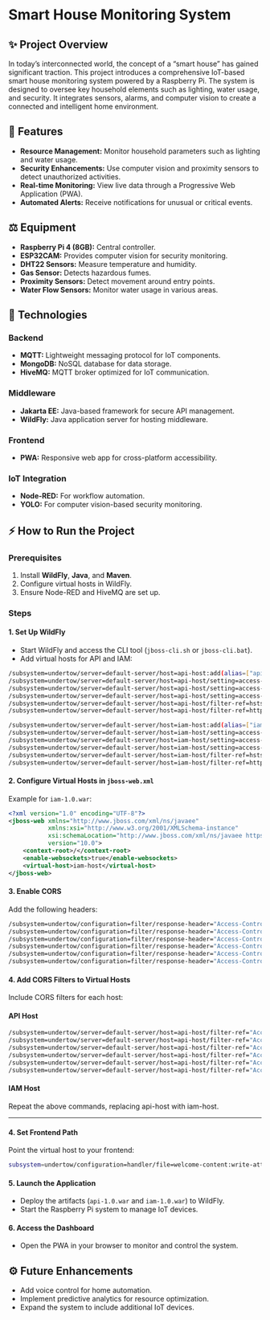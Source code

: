 # Smart House Monitoring System

## ✨ Project Overview
In today’s interconnected world, the concept of a “smart house” has gained significant traction. This project introduces a comprehensive IoT-based smart house monitoring system powered by a Raspberry Pi. The system is designed to oversee key household elements such as lighting, water usage, and security. It integrates sensors, alarms, and computer vision to create a connected and intelligent home environment.

## 🔧 Features
- **Resource Management:** Monitor household parameters such as lighting and water usage.
- **Security Enhancements:** Use computer vision and proximity sensors to detect unauthorized activities.
- **Real-time Monitoring:** View live data through a Progressive Web Application (PWA).
- **Automated Alerts:** Receive notifications for unusual or critical events.

## ⚖️ Equipment
- **Raspberry Pi 4 (8GB):** Central controller.
- **ESP32CAM:** Provides computer vision for security monitoring.
- **DHT22 Sensors:** Measure temperature and humidity.
- **Gas Sensor:** Detects hazardous fumes.
- **Proximity Sensors:** Detect movement around entry points.
- **Water Flow Sensors:** Monitor water usage in various areas.

## 🚀 Technologies
### Backend
- **MQTT:** Lightweight messaging protocol for IoT components.
- **MongoDB:** NoSQL database for data storage.
- **HiveMQ:** MQTT broker optimized for IoT communication.

### Middleware
- **Jakarta EE:** Java-based framework for secure API management.
- **WildFly:** Java application server for hosting middleware.

### Frontend
- **PWA:** Responsive web app for cross-platform accessibility.

### IoT Integration
- **Node-RED:** For workflow automation.
- **YOLO:** For computer vision-based security monitoring.

## ⚡ How to Run the Project

### Prerequisites
1. Install **WildFly**, **Java**, and **Maven**.
2. Configure virtual hosts in WildFly.
3. Ensure Node-RED and HiveMQ are set up.

### Steps

#### 1. Set Up WildFly
- Start WildFly and access the CLI tool (`jboss-cli.sh` or `jboss-cli.bat`).
- Add virtual hosts for API and IAM:

```bash
/subsystem=undertow/server=default-server/host=api-host:add(alias=["api.yourdomain.me"],default-web-module="api-1.0.war")
/subsystem=undertow/server=default-server/host=api-host/setting=access-log:add
/subsystem=undertow/server=default-server/host=api-host/setting=access-log:write-attribute(name=pattern,value="combined")
/subsystem=undertow/server=default-server/host=api-host/setting=access-log:write-attribute(name=prefix,value="api-yourapp")
/subsystem=undertow/server=default-server/host=api-host/filter-ref=hsts:add(predicate="equals(%p,8443)")
/subsystem=undertow/server=default-server/host=api-host/filter-ref=http-to-https:add(predicate="equals(%p,8080)")
```
```bash
/subsystem=undertow/server=default-server/host=iam-host:add(alias=["iam.yourdomain.me"],default-web-module="iam-1.0.war")
/subsystem=undertow/server=default-server/host=iam-host/setting=access-log:add
/subsystem=undertow/server=default-server/host=iam-host/setting=access-log:write-attribute(name=pattern,value="combined")
/subsystem=undertow/server=default-server/host=iam-host/setting=access-log:write-attribute(name=prefix,value="iam-yourapp")
/subsystem=undertow/server=default-server/host=iam-host/filter-ref=hsts:add(predicate="equals(%p,8443)")
/subsystem=undertow/server=default-server/host=iam-host/filter-ref=http-to-https:add(predicate="equals(%p,8080)")
```

#### 2. Configure Virtual Hosts in `jboss-web.xml`
Example for `iam-1.0.war`:
```xml
<?xml version="1.0" encoding="UTF-8"?>
<jboss-web xmlns="http://www.jboss.com/xml/ns/javaee"
           xmlns:xsi="http://www.w3.org/2001/XMLSchema-instance"
           xsi:schemaLocation="http://www.jboss.com/xml/ns/javaee https://www.jboss.org/j2ee/schema/jboss-web_10_0.xsd"
           version="10.0">
    <context-root>/</context-root>
    <enable-websockets>true</enable-websockets>
    <virtual-host>iam-host</virtual-host>
</jboss-web>
```

#### 3. Enable CORS
Add the following headers:
```bash
/subsystem=undertow/configuration=filter/response-header="Access-Control-Allow-Origin":add(header-name="Access-Control-Allow-Origin",header-value="*")
/subsystem=undertow/configuration=filter/response-header="Access-Control-Allow-Methods":add(header-name="Access-Control-Allow-Methods",header-value="GET, POST, OPTIONS, HEAD, PUT, PATCH, DELETE")
/subsystem=undertow/configuration=filter/response-header="Access-Control-Allow-Headers":add(header-name="Access-Control-Allow-Headers",header-value="accept, authorization, content-type, x-requested-with")
/subsystem=undertow/configuration=filter/response-header="Access-Control-Expose-Headers":add(header-name="Access-Control-Expose-Headers",header-value="strict-transport-security, content-security-policy, content-type, content-encoding, date, location, last-modified, etag")
/subsystem=undertow/configuration=filter/response-header="Access-Control-Allow-Credentials":add(header-name="Access-Control-Allow-Credentials",header-value="true")
/subsystem=undertow/configuration=filter/response-header="Access-Control-Max-Age":add(header-name="Access-Control-Max-Age",header-value="1")
```
#### 4. Add CORS Filters to Virtual Hosts
Include CORS filters for each host:

#### API Host
```bash
/subsystem=undertow/server=default-server/host=api-host/filter-ref="Access-Control-Allow-Origin":add(predicate="regex(pattern='^(https:\/\/(?:.+\.)?yourdomain.me(?::\d{1,5})?)(\/.*\/?)?$',value=%{i,Origin},full-match=true)")
/subsystem=undertow/server=default-server/host=api-host/filter-ref="Access-Control-Allow-Methods":add(predicate="regex(pattern='^(https:\/\/(?:.+\.)?yourdomain.me(?::\d{1,5})?)(\/.*\/?)?$',value=%{i,Origin},full-match=true)")
/subsystem=undertow/server=default-server/host=api-host/filter-ref="Access-Control-Allow-Headers":add(predicate="regex(pattern='^(https:\/\/(?:.+\.)?yourdomain.me(?::\d{1,5})?)(\/.*\/?)?$',value=%{i,Origin},full-match=true)")
/subsystem=undertow/server=default-server/host=api-host/filter-ref="Access-Control-Expose-Headers":add(predicate="regex(pattern='^(https:\/\/(?:.+\.)?yourdomain.me(?::\d{1,5})?)(\/.*\/?)?$',value=%{i,Origin},full-match=true)")
/subsystem=undertow/server=default-server/host=api-host/filter-ref="Access-Control-Allow-Credentials":add(predicate="regex(pattern='^(https:\/\/(?:.+\.)?yourdomain.me(?::\d{1,5})?)(\/.*\/?)?$',value=%{i,Origin},full-match=true)")
/subsystem=undertow/server=default-server/host=api-host/filter-ref="Access-Control-Max-Age":add(predicate="regex(pattern='^(https:\/\/(?:.+\.)?yourdomain.me(?::\d{1,5})?)(\/.*\/?)?$',value=%{i,Origin},full-match=true)")
```

#### IAM Host
Repeat the above commands, replacing api-host with iam-host.

---


#### 4. Set Frontend Path
Point the virtual host to your frontend:
```bash
subsystem=undertow/configuration=handler/file=welcome-content:write-attribute(name=path,value="<PATH_TO_WWW>/yourfront")
```

#### 5. Launch the Application
- Deploy the artifacts (`api-1.0.war` and `iam-1.0.war`) to WildFly.
- Start the Raspberry Pi system to manage IoT devices.

#### 6. Access the Dashboard
- Open the PWA in your browser to monitor and control the system.

## ⚙️ Future Enhancements
- Add voice control for home automation.
- Implement predictive analytics for resource optimization.
- Expand the system to include additional IoT devices.


